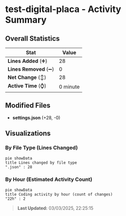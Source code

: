 # test-digital-placa - Activity Summary 

## Overall Statistics

| Stat                   | Value                                                             |
| ---------------------- | ----------------------------------------------------------------- |
| **Lines Added** (➕)   | 28                                          |
| **Lines Removed** (➖) | 0                                        |
| **Net Change** (↕)    | 28                |
| **Active Time** (⌚)   | 0 minute |


## Modified Files
- **settings.json** (+28, -0)

## Visualizations

### By File Type (Lines Changed)

```mermaid
pie showData
title Lines changed by file type
".json" : 28
```

### By Hour (Estimated Activity Count)

```mermaid
pie showData
title Coding activity by hour (count of changes)
"22h" : 2
```


> **Last Updated:** 03/03/2025, 22:25:15